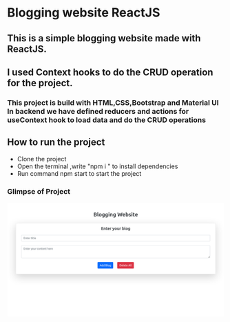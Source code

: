 # Blogging website ReactJS

## This is a simple blogging website made with ReactJS.

## I used Context hooks to do the CRUD operation for the project.

### This project is build with HTML,CSS,Bootstrap and Material UI In backend we have defined reducers and actions for useContext hook to load data and do the CRUD operations

## How to run the project
* Clone the project
* Open the terminal ,write "npm i " to install dependencies
* Run command npm start to start the project

### Glimpse of Project
![](https://github.com/vishal-nath-chauhan/react_blogging_website/blob/master/Screenshot_2021-07-04%20React%20App.png)

